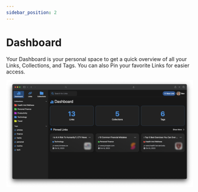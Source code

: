```yaml
---
sidebar_position: 2
---
```


# Dashboard

Your Dashboard is your personal space to get a quick overview of all your Links, Collections, and Tags. You can also Pin your favorite Links for easier access.

![Dashboard](/img/dashboard.png)
